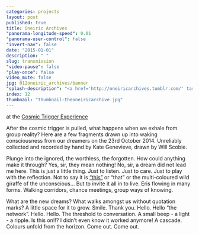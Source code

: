 ```yaml
---
categories: projects
layout: post
published: true
title: Oneiric Archives
"panorama-longitude-speed": 0.01
"panorama-user-control": false
"invert-nav": false
date: "2015-01-01"
description: " "
slug: transmission
"video-pause": false
"play-once": false
video_mute: false
jpg: 012oneiric_archives/banner
"splash-description": "<a href='http://oneiricarchives.tumblr.com/' target='blank'>Visit the Oneiric Archives</a>"
index: 12
thumbnail: "thumbnail-theoneiricarchive.jpg"
---
```



at the [Cosmic Trigger Experience](http://cosmictriggerplay.com/)

After the cosmic trigger is pulled, what happens when we exhale from group reality? Here are a few fragments drawn up into waking consciousness from our dreamers on the 23rd October 2014. Unreliably collected and recorded by hand by Kate Genevieve, drawn by Will Scobie. 

Plunge into the ignored, the worthless, the forgotten. How could anything make it through? Yes, sir, they mean nothing! No, sir, a dream did not lead me here. This is just a little thing. Just to listen. Just to care. Just to play with the reflection. Not to say it is [“this”](http://oneiricarchives.tumblr.com/) or “that” or the multi-coloured wild giraffe of the unconscious… But to invite it all in to live. Eris flowing in many forms. Walking corridors, chance meetings, group ways of knowing. 

What are the new dreams? What walks amongst us without quotation marks? A little space for it to grow. 
Smile. Thank you. Hello. 
Hello “the network”. Hello. Hello. The threshold to conversation. 
A small beep - a light - a ripple. Is this on!!? I didn’t even know it worked anymore! A cascade. Colours unfold from the horizon. Come out. Come out.
